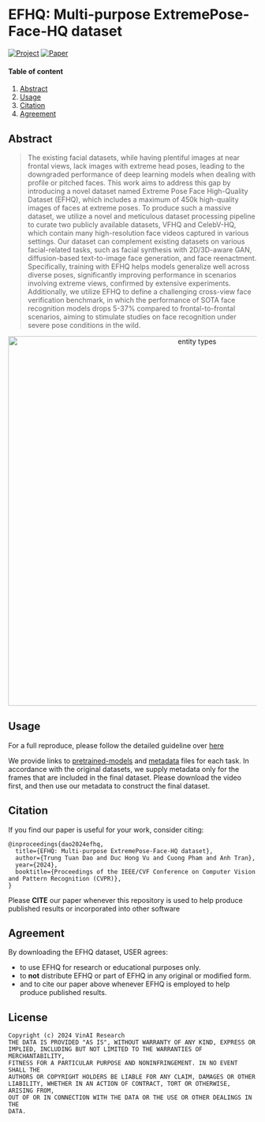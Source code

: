 # EFHQ: Multi-purpose ExtremePose-Face-HQ dataset
[![Project](https://img.shields.io/badge/Website-EFHQ-purple)](https://bomcon123456.github.io/efhq/)
[![Paper](https://img.shields.io/badge/Paper-Arxiv-red)](https://arxiv.org/abs/2312.17205)

#### Table of content
1. [Abstract](#abstract)
1. [Usage](#usage)
1. [Citation](#citation)
1. [Agreement](#agreement)


## Abstract
> The existing facial datasets, while having plentiful images at near frontal views, lack images with extreme head poses, leading to the downgraded performance of deep learning models when dealing with profile or pitched faces. This work aims to address this gap by introducing a novel dataset named Extreme Pose Face High-Quality Dataset (EFHQ), which includes a maximum of 450k high-quality images of faces at extreme poses. To produce such a massive dataset, we utilize a novel and meticulous dataset processing pipeline to curate two publicly available datasets, VFHQ and CelebV-HQ, which contain many high-resolution face videos captured in various settings. Our dataset can complement existing datasets on various facial-related tasks, such as facial synthesis with 2D/3D-aware GAN, diffusion-based text-to-image face generation, and face reenactment. Specifically, training with EFHQ helps models generalize well across diverse poses, significantly improving performance in scenarios involving extreme views, confirmed by extensive experiments. Additionally, we utilize EFHQ to define a challenging cross-view face verification benchmark, in which the performance of SOTA face recognition models drops 5-37\% compared to frontal-to-frontal scenarios, aiming to stimulate studies on face recognition under severe pose conditions in the wild.

<p align="center">	
<img width="750" alt="entity types" src="./assets/teaser.png">
</p>

## Usage
For a full reproduce, please follow the detailed guideline over [here](./docs/detail.MD)

We provide links to [pretrained-models](https://huggingface.co/EFHQ/efhq_weights/tree/main) and [metadata](https://drive.google.com/drive/folders/1S7kmzsTsdrdyL7tl-p9gfnolcR4Qo9LE?usp=drive_link) files for each task. In accordance with the original datasets, we supply metadata only for the frames that are included in the final dataset. Please download the video first, and then use our metadata to construct the final dataset.

## Citation
If you find our paper is useful for your work, consider citing:

    @inproceedings{dao2024efhq,
      title={EFHQ: Multi-purpose ExtremePose-Face-HQ dataset}, 
      author={Trung Tuan Dao and Duc Hong Vu and Cuong Pham and Anh Tran},
      year={2024},
	  booktitle={Proceedings of the IEEE/CVF Conference on Computer Vision and Pattern Recognition (CVPR)},
    }
Please **CITE** our paper whenever this repository is used to help produce published results or incorporated into other software
	
## Agreement
By downloading the EFHQ dataset, USER agrees:

- to use EFHQ for research or educational purposes only.
- to **not** distribute EFHQ or part of EFHQ in any original or modified form.
- and to cite our paper above whenever EFHQ is employed to help produce published results.

## License
	Copyright (c) 2024 VinAI Research
	THE DATA IS PROVIDED "AS IS", WITHOUT WARRANTY OF ANY KIND, EXPRESS OR
	IMPLIED, INCLUDING BUT NOT LIMITED TO THE WARRANTIES OF MERCHANTABILITY,
	FITNESS FOR A PARTICULAR PURPOSE AND NONINFRINGEMENT. IN NO EVENT SHALL THE
	AUTHORS OR COPYRIGHT HOLDERS BE LIABLE FOR ANY CLAIM, DAMAGES OR OTHER
	LIABILITY, WHETHER IN AN ACTION OF CONTRACT, TORT OR OTHERWISE, ARISING FROM,
	OUT OF OR IN CONNECTION WITH THE DATA OR THE USE OR OTHER DEALINGS IN THE
	DATA.

